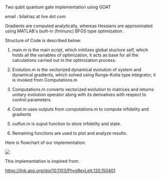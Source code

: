 Two qubit quantum gate implementation using GOAT


email : bilalriaz at live dot com

Gradients are computed analytically, whereas Hessians are approximated using MATLAB's built-in (fminunc) BFGS type optimization .

Structure of Code is described below:

1. main.m is the main script, which initilizes global stucture self, which holds all the variables of optimization, it acts as base for all the calculations carried out in the optimization process.

2. Evolution.m is the vectorized dynamical evolution of system and dynamical gradients, which solved using Runge-Kutta type integrator, it is invoked from Computations.m

3. Computations.m converts vectorized evolution to matrices and returns unitary evolution operator along with its derivatives with respect to control parameters.

4. Cost.m uses outputs from computations.m to compute infidelity and gradients

5. outfun.m is ouput function to store infidelity and state.

5. Remaining functions are used to plot and analyze results.

Here is flowchart of our implementation:

![](https://github.com/Bilal092/GOAT-QuantumControl/blob/master/GOAT.png)

This implementation is inspired from:

https://link.aps.org/doi/10.1103/PhysRevLett.120.150401

